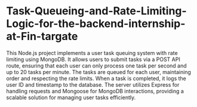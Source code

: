 # Task-Queueing-and-Rate-Limiting-Logic-for-the-backend-internship-at-Fin-targate
This Node.js project implements a user task queuing system with rate limiting using MongoDB. 
It allows users to submit tasks via a POST API route, ensuring that each user can only process one task per second and up to 20 tasks per minute. The tasks are queued for each user, maintaining order and respecting the rate limits. When a task is completed, it logs the user ID and timestamp to the database. The server utilizes Express for handling requests and Mongoose for MongoDB interactions, providing a scalable solution for managing user tasks efficiently.
